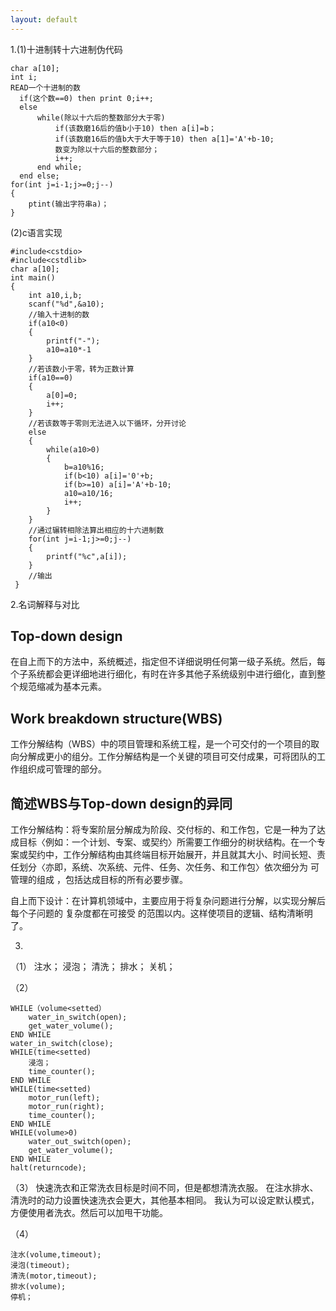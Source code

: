 ```yaml
---
layout: default
---
```

1.(1)十进制转十六进制伪代码
```
char a[10];
int i;
READ一个十进制的数
  if(这个数==0) then print 0;i++;
  else
      while(除以十六后的整数部分大于零)
          if(该数磨16后的值b小于10) then a[i]=b；
          if(该数磨16后的值b大于大于等于10) then a[1]='A'+b-10;
          数变为除以十六后的整数部分；
          i++;
      end while;
  end else;
for(int j=i-1;j>=0;j--)
{
    ptint(输出字符串a)；
}
```
(2)c语言实现
```
#include<cstdio>
#include<cstdlib>
char a[10];
int main()
{
	int a10,i,b;
	scanf("%d",&a10);
    //输入十进制的数
    if(a10<0) 
    {
        printf("-");
        a10=a10*-1
    }
    //若该数小于零，转为正数计算
	if(a10==0)
	{
		a[0]=0;
		i++;
	}
    //若该数等于零则无法进入以下循环，分开讨论
	else
	{
		while(a10>0)
		{
			b=a10%16;
			if(b<10) a[i]='0'+b;
            if(b>=10) a[i]='A'+b-10;
			a10=a10/16;
			i++;
		}
	}
    //通过辗转相除法算出相应的十六进制数
	for(int j=i-1;j>=0;j--)
	{
		printf("%c",a[i]);
	}
    //输出
 } 
```
2.名词解释与对比
## Top-down design
在自上而下的方法中，系统概述，指定但不详细说明任何第一级子系统。然后，每个子系统都会更详细地进行细化，有时在许多其他子系统级别中进行细化，直到整个规范缩减为基本元素。
## Work breakdown structure(WBS)
工作分解结构（WBS）中的项目管理和系统工程，是一个可交付的一个项目的取向分解成更小的组分。工作分解结构是一个关键的项目可交付成果，可将团队的工作组织成可管理的部分。
## 简述WBS与Top-down design的异同
工作分解结构：将专案阶层分解成为阶段、交付标的、和工作包，它是一种为了达成目标〈例如：一个计划、专案、或契约〉所需要工作细分的树状结构。在一个专案或契约中，工作分解结构由其终端目标开始展开，并且就其大小、时间长短、责任划分〈亦即，系统、次系统、元件、任务、次任务、和工作包〉依次细分为 可管理的组成 ，包括达成目标的所有必要步骤。

自上而下设计：在计算机领域中，主要应用于将复杂问题进行分解，以实现分解后每个子问题的 复杂度都在可接受 的范围以内。这样使项目的逻辑、结构清晰明了。

3.
（1）
注水；
浸泡；
清洗；
排水；
关机；

（2）
```
WHILE（volume<setted）
    water_in_switch(open);
    get_water_volume();
END WHILE
water_in_switch(close);
WHILE(time<setted)
    浸泡；
    time_counter();
END WHILE
WHILE(time<setted)
    motor_run(left);
    motor_run(right);
    time_counter();
END WHILE
WHILE(volume>0)
    water_out_switch(open);
    get_water_volume();
END WHILE
halt(returncode);
```
（3）
快速洗衣和正常洗衣目标是时间不同，但是都想清洗衣服。
在注水排水、清洗时的动力设置快速洗衣会更大，其他基本相同。
我认为可以设定默认模式，方便使用者洗衣。然后可以加甩干功能。

（4）
```
注水(volume,timeout);
浸泡(timeout);
清洗(motor,timeout);
排水(volume);
停机；
```